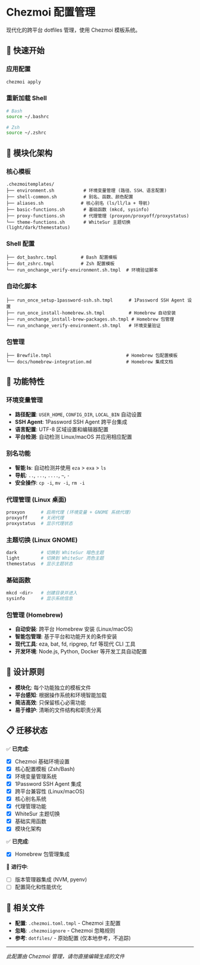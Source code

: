 # Chezmoi 配置管理

现代化的跨平台 dotfiles 管理，使用 Chezmoi 模板系统。

## 🚀 快速开始

### 应用配置
```bash
chezmoi apply
```

### 重新加载 Shell
```bash
# Bash
source ~/.bashrc

# Zsh  
source ~/.zshrc
```

## 🧩 模块化架构

### 核心模板
```
.chezmoitemplates/
├── environment.sh           # 环境变量管理 (路径、SSH、语言配置)
├── shell-common.sh          # 别名、函数、颜色配置
├── aliases.sh              # 核心别名 (ls/ll/la + 导航)
├── basic-functions.sh       # 基础函数 (mkcd, sysinfo)
├── proxy-functions.sh       # 代理管理 (proxyon/proxyoff/proxystatus)
└── theme-functions.sh       # WhiteSur 主题切换 (light/dark/themestatus)
```

### Shell 配置
```
├── dot_bashrc.tmpl         # Bash 配置模板
├── dot_zshrc.tmpl          # Zsh 配置模板
└── run_onchange_verify-environment.sh.tmpl  # 环境验证脚本
```

### 自动化脚本
```
├── run_once_setup-1password-ssh.sh.tmpl      # 1Password SSH Agent 设置
├── run_once_install-homebrew.sh.tmpl         # Homebrew 自动安装
├── run_onchange_install-brew-packages.sh.tmpl # Homebrew 包管理
└── run_onchange_verify-environment.sh.tmpl   # 环境变量验证
```

### 包管理
```
├── Brewfile.tmpl                            # Homebrew 包配置模板
└── docs/homebrew-integration.md             # Homebrew 集成文档
```

## 🔧 功能特性

### 环境变量管理
- **路径配置**: `USER_HOME`, `CONFIG_DIR`, `LOCAL_BIN` 自动设置
- **SSH Agent**: 1Password SSH Agent 跨平台集成
- **语言配置**: UTF-8 区域设置和编辑器配置
- **平台检测**: 自动检测 Linux/macOS 并应用相应配置

### 别名功能
- **智能 ls**: 自动检测并使用 `eza` > `exa` > `ls`
- **导航**: `..`, `...`, `....`, `~`, `-`
- **安全操作**: `cp -i`, `mv -i`, `rm -i`

### 代理管理 (Linux 桌面)
```bash
proxyon      # 启用代理 (环境变量 + GNOME 系统代理)
proxyoff     # 关闭代理
proxystatus  # 显示代理状态
```

### 主题切换 (Linux GNOME)
```bash
dark         # 切换到 WhiteSur 暗色主题
light        # 切换到 WhiteSur 亮色主题
themestatus  # 显示主题状态
```

### 基础函数
```bash
mkcd <dir>   # 创建目录并进入
sysinfo      # 显示系统信息
```

### 包管理 (Homebrew)
- **自动安装**: 跨平台 Homebrew 安装 (Linux/macOS)
- **智能包管理**: 基于平台和功能开关的条件安装
- **现代工具**: eza, bat, fd, ripgrep, fzf 等现代 CLI 工具
- **开发环境**: Node.js, Python, Docker 等开发工具自动配置

## 🎯 设计原则

- **模块化**: 每个功能独立的模板文件
- **平台感知**: 根据操作系统和环境智能加载
- **简洁高效**: 只保留核心必需功能
- **易于维护**: 清晰的文件结构和职责分离

## 📋 迁移状态

✅ **已完成**:
- [x] Chezmoi 基础环境设置
- [x] 核心配置模板 (Zsh/Bash)
- [x] 环境变量管理系统
- [x] 1Password SSH Agent 集成
- [x] 跨平台兼容性 (Linux/macOS)
- [x] 核心别名系统
- [x] 代理管理功能
- [x] WhiteSur 主题切换
- [x] 基础实用函数
- [x] 模块化架构

✅ **已完成**:
- [x] Homebrew 包管理集成

🚧 **进行中**:
- [ ] 版本管理器集成 (NVM, pyenv)
- [ ] 配置简化和性能优化

## 🔗 相关文件

- **配置**: `.chezmoi.toml.tmpl` - Chezmoi 主配置
- **忽略**: `.chezmoiignore` - Chezmoi 忽略规则
- **参考**: `dotfiles/` - 原始配置 (仅本地参考，不追踪)

---

*此配置由 Chezmoi 管理，请勿直接编辑生成的文件*